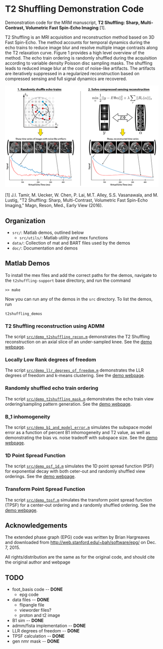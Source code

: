 # T2 Shuffling Demonstration Code
Demonstration code for the MRM manuscript,
__T2 Shuffling: Sharp, Multi-Contrast, Volumetric Fast Spin-Echo Imaging__ [1].

T2 Shuffling is an MRI acquisition and reconstruction method based on 3D Fast Spin-Echo. The method accounts for temporal
dynamics during the echo trains to reduce image blur and resolve multiple image contrasts along the T2 relaxation curve.
Figure 1 provides a high level overview of the method. The echo train ordering is randomly shuffled during the
acquisition according to variable density Poisson disc sampling masks. The shuffling leads to reduced image blur at the
cost of noise-like artifacts. The artifacts are iteratively suppressed in a regularized reconstruction based on
compressed sensing and full signal dynamics are recovered.

![](doc/images/t2shuffling-overview.png?raw=true)

[1] J.I. Tamir, M. Uecker, W. Chen, P. Lai, M.T. Alley, S.S. Vasanawala, and M. Lustig, "T2 Shuffling: Sharp,
Multi-Contrast, Volumetric Fast Spin-Echo Imaging," Magn, Reson, Med., Early View (2016).

## Organization
* `src/`: Matlab demos, outlined below
  * `src/utils/`: Matlab utility and mex functions
* `data/`: Collection of mat and BART files used by the demos
* `doc/`: Documentation and demos

## Matlab Demos
To install the mex files and add the correct paths for the demos,
navigate to the `t2shuffling-support` base directory, and run the command
```
>> make
```
Now you can run any of the demos in the `src` directory. To list the demos, run
```
t2shuffling_demos
```

### T2 Shuffling reconstruction using ADMM
The script [`src/demo_t2shuffling_recon.m`](src/demo_t2shuffling_recon.m) demonstrates the T2 Shuffling reconstruction on an axial slice of an
under-sampled knee.
See the [demo webpage](http://htmlpreview.github.io/?html/demo_t2shuffling_recon.html).

### Locally Low Rank degrees of freedom
The script [`src/demo_llr_degrees_of_freedom.m`](src/demo_llr_degrees_of_freedom.m) demonstrates the LLR degrees of freedom and k-means clustering.
See the [demo webpage](http://htmlpreview.github.io/?html/demo_llr_degrees_of_freedom.html).

### Randomly shuffled echo train ordering
The script [`src/demo_t2shuffling_mask.m`](src/demo_t2shuffling_mask.m) demonstrates the echo train view ordering/sampling pattern generation.
See the [demo webpage](http://htmlpreview.github.io/?html/demo_t2shuffling_mask.html).

### B_1 inhomogeneity
The script [`src/demo_b1_and_model_error.m`](src/demo_b1_and_model_error.m) simulates the subspace model error as a function of percent B1 inhomogeneity and T2 value,
as well as demonstrating the bias vs. noise tradeoff with subspace size.
See the [demo webpage](http://htmlpreview.github.io/?html/demo_b1_and_model_error.html).

### 1D Point Spread Function
The script [`src/demo_psf_1d.m`](src/demo_psf_1d.m) simulates the 1D point spread function (PSF) for exponential decay
with both ceter-out and randomly shuffled view orderings.
See the [demo webpage](http://htmlpreview.github.io/?html/demo_psf_1d.html).

### Transform Point Spread Function
The script [`src/demo_tpsf.m`](src/demo_tpsf.m) simulates the transform point spread function (TPSF) for a center-out
ordering and a randomly shuffled ordering.
See the [demo webpage](http://htmlpreview.github.io/?html/demo_tpsf.html).


## Acknowledgements
The extended phase graph (EPG) code
was written by Brian Hargreaves and downloaded
from http://web.stanford.edu/~bah/software/epg/
on Dec. 7, 2015.

All rights/distribution are the same as for the original code,
and should cite the original author and webpage


## TODO
* foot_basis code -- __DONE__
  * epg code
* data files -- __DONE__
  * flipangle file
  * vieworder files?
  * proton and t2 image
* B1 sim -- __DONE__
* admm/fista implementation -- __DONE__
* LLR degrees of freedom -- __DONE__
* TPSF calculation -- __DONE__
* gen nmr mask -- __DONE__

